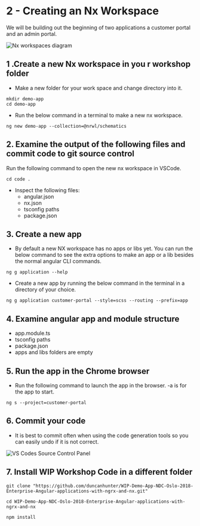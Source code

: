 # 2 -  Creating an Nx Workspace

We will be building out the beginning of two applications a customer portal and an admin portal.

![Nx workspaces diagram](.gitbook/assets/image%20%287%29.png)

## 1 .Create a new Nx workspace in you r workshop folder

* Make a new folder for your work space and change directory into it.

```text
mkdir demo-app
cd demo-app
```

* Run the below command in a terminal to make a new nx workspace.

```text
ng new demo-app --collection=@nrwl/schematics
```

## 2. Examine the output of the following files and commit code to git source control

Run the following command to open the new nx workspace in VSCode.

```text
cd code .
```

* Inspect the following files:
  * angular.json
  * nx.json
  * tsconfig paths
  * package.json

## 3. Create a new app

* By default a new NX workspace has no apps or libs yet. You can run the below command to see the extra options to make an app or a lib besides the normal angular CLI commands.

```text
ng g application --help
```

* Create a new app by running the below command in the terminal in a directory of your choice. 

```text
ng g application customer-portal --style=scss --routing --prefix=app
```

## 4. Examine angular app and module structure

* app.module.ts
* tsconfig paths
* package.json
* apps and libs folders are empty

## 5. Run the app in the Chrome browser

* Run the following command to launch the app in the browser. -a is for the app to start.

```text
ng s --project=customer-portal
```

## 6. Commit your code

* It is best to commit often when using the code generation tools so you can easily undo if it is not correct.

![VS Codes Source Control Panel](.gitbook/assets/image%20%283%29.png)

## 7. Install WIP Workshop Code in a different folder <a id="wipcoursecode"></a>

```text
git clone "https://github.com/duncanhunter/WIP-Demo-App-NDC-Oslo-2018-Enterprise-Angular-applications-with-ngrx-and-nx.git"
​
cd WIP-Demo-App-NDC-Oslo-2018-Enterprise-Angular-applications-with-ngrx-and-nx

npm install
```

